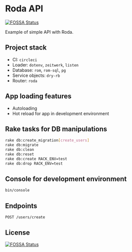 # Roda API
[![FOSSA Status](https://app.fossa.com/api/projects/git%2Bgithub.com%2Fbestwebua%2Froda-api.svg?type=shield)](https://app.fossa.com/projects/git%2Bgithub.com%2Fbestwebua%2Froda-api?ref=badge_shield)


Example of simple API with Roda.

## Project stack

- CI: `circleci`
- Loader: `dotenv`, `zeitwerk`, `listen`
- Database: `rom`, `rom-sql`, `pg`
- Service objects: `dry-rb`
- Router: `roda`

## App loading features

- Autoloading
- Hot reload for app in development environment

## Rake tasks for DB manipulations

```bash
rake db:create_migration[create_users]
rake db:migrate
rake db:clean
rake db:reset
rake db:create RACK_ENV=test
rake db:drop RACK_ENV=test
```

## Console for development environment

```bash
bin/console
```

## Endpoints

`POST /users/create`


## License
[![FOSSA Status](https://app.fossa.com/api/projects/git%2Bgithub.com%2Fbestwebua%2Froda-api.svg?type=large)](https://app.fossa.com/projects/git%2Bgithub.com%2Fbestwebua%2Froda-api?ref=badge_large)